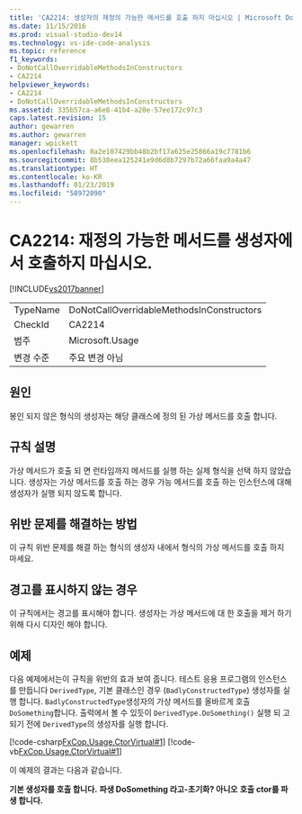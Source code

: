 ```yaml
---
title: 'CA2214: 생성자의 재정의 가능한 메서드를 호출 하지 마십시오 | Microsoft Docs'
ms.date: 11/15/2016
ms.prod: visual-studio-dev14
ms.technology: vs-ide-code-analysis
ms.topic: reference
f1_keywords:
- DoNotCallOverridableMethodsInConstructors
- CA2214
helpviewer_keywords:
- CA2214
- DoNotCallOverridableMethodsInConstructors
ms.assetid: 335b57ca-a6e8-41b4-a20e-57ee172c97c3
caps.latest.revision: 15
author: gewarren
ms.author: gewarren
manager: wpickett
ms.openlocfilehash: 0a2e107429bb48b2bf17a625e25866a19c7781b6
ms.sourcegitcommit: 8b538eea125241e9d6d8b7297b72a66faa9a4a47
ms.translationtype: HT
ms.contentlocale: ko-KR
ms.lasthandoff: 01/23/2019
ms.locfileid: "58972090"
---
```

# <a name="ca2214-do-not-call-overridable-methods-in-constructors"></a>CA2214: 재정의 가능한 메서드를 생성자에서 호출하지 마십시오.
[!INCLUDE[vs2017banner](../includes/vs2017banner.md)]

|||
|-|-|
|TypeName|DoNotCallOverridableMethodsInConstructors|
|CheckId|CA2214|
|범주|Microsoft.Usage|
|변경 수준|주요 변경 아님|

## <a name="cause"></a>원인
 봉인 되지 않은 형식의 생성자는 해당 클래스에 정의 된 가상 메서드를 호출 합니다.

## <a name="rule-description"></a>규칙 설명
 가상 메서드가 호출 되 면 런타임까지 메서드를 실행 하는 실제 형식을 선택 하지 않았습니다. 생성자는 가상 메서드를 호출 하는 경우 가능 메서드를 호출 하는 인스턴스에 대해 생성자가 실행 되지 않도록 합니다.

## <a name="how-to-fix-violations"></a>위반 문제를 해결하는 방법
 이 규칙 위반 문제를 해결 하는 형식의 생성자 내에서 형식의 가상 메서드를 호출 하지 마세요.

## <a name="when-to-suppress-warnings"></a>경고를 표시하지 않는 경우
 이 규칙에서는 경고를 표시해야 합니다. 생성자는 가상 메서드에 대 한 호출을 제거 하기 위해 다시 디자인 해야 합니다.

## <a name="example"></a>예제
 다음 예제에서는이 규칙을 위반의 효과 보여 줍니다. 테스트 응용 프로그램의 인스턴스를 만듭니다 `DerivedType`, 기본 클래스인 경우 (`BadlyConstructedType`) 생성자를 실행 합니다. `BadlyConstructedType`생성자의 가상 메서드를 올바르게 호출 `DoSomething`합니다. 출력에서 볼 수 있듯이 `DerivedType.DoSomething()` 실행 되 고 되기 전에 `DerivedType`의 생성자를 실행 합니다.

 [!code-csharp[FxCop.Usage.CtorVirtual#1](../snippets/csharp/VS_Snippets_CodeAnalysis/FxCop.Usage.CtorVirtual/cs/FxCop.Usage.CtorVirtual.cs#1)]
 [!code-vb[FxCop.Usage.CtorVirtual#1](../snippets/visualbasic/VS_Snippets_CodeAnalysis/FxCop.Usage.CtorVirtual/vb/FxCop.Usage.CtorVirtual.vb#1)]

 이 예제의 결과는 다음과 같습니다.

 **기본 생성자를 호출 합니다.**
**파생 DoSomething 라고-초기화? 아니오**
**호출 ctor를 파생 합니다.**
